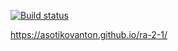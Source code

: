 [![Build status](https://ci.appveyor.com/api/projects/status/ya28ubov3j2y6pil?svg=true)](https://ci.appveyor.com/project/AsotikovAnton/ra-2-1)

https://asotikovanton.github.io/ra-2-1/

